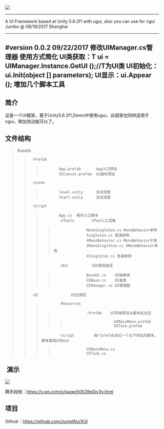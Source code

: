 ![](http://upload-images.jianshu.io/upload_images/191918-3f08125a45a43267.png)

*****************************************************************
 A UI Framework based at Unity 5.6.2f1 with ugui, also you can use for ngui
 Jumbo @ 08/19/2017 Shanghai  
******************************************************************

#version 0.0.2 09/22/2017
修改UIManager.cs管理器 使用方式简化
UI类获取：T ui = UIManager.Instance.GetUI<T> ();//T为UI类
UI初始化：ui.Init(object [] parameters);
UI显示：ui.Appear ();
增加几个脚本工具
--------------------------------------------------------

## 简介
这是一个UI框架，基于Unity5.6.2f1,Demo中使用ugui，此框架也同样适用于ngui，稍加改动就可以了。


## 文件结构
>Assets
>>      -Prefab
>>>             App.prefab       App入口预设
>>>             UICanvas.prefab  UI画布预设
>>      -Scene
>>>             level.unity      测试场景
>>>             Start.unity      测试场景
>>      -Script
>>>             App.cs  程序入口脚本
>>>             -XTools        XTools工具集
>>>>                    MonoSingleton.cs MonoBehavior单例
>>>>                    Singleton.cs 普通单例
>>>>                    XMonoBehavior.cs MonoBehavior子类
>>>>                    XMonoSingleton.cs XMonoBehavior单例
>>>>                    XSingleton.cs 普通单例
>>>             -XUI           XUI框架底层
>>>>                    BaseUI.cs    UI抽象类
>>>>                    UIBase.cs    UI基类
>>>>                    UIManager.cs UI管理器
>>      -UI               UI应用层
>>>             -Resources         
>>>>                    -Prefab    UI界面预设与脚本名对应
>>>>>                           UIMainMenu.prefab
>>>>>                           UITask.prefab
>>>             -Script         每个prefab对应一个以下同名的脚本，脚本基类UIBase
>>>>                    UIMainMenu.cs
>>>>                    UITask.cs

        
        
##  演示
![](http://upload-images.jianshu.io/upload_images/191918-4064b8cc76203273.gif?imageMogr2/auto-orient/strip)

腾讯视频：https://v.qq.com/x/page/h0539q0iy3y.html

## 项目
Github：https://github.com/JumpWu/XUI

